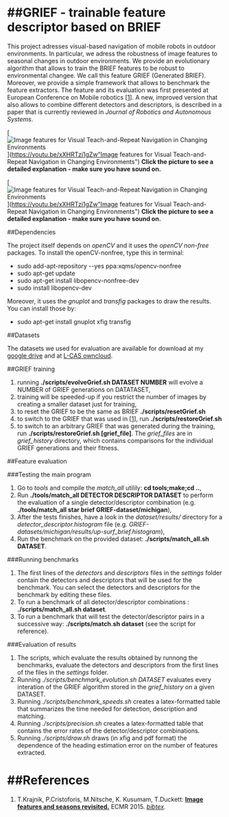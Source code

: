 ##GRIEF - trainable feature descriptor based on BRIEF 
======

This project adresses visual-based navigation of mobile robots in outdoor environments.
In particular, we adress the robustness of image features to seasonal changes in outdoor environments.
We provide an evolutionary algorithm that allows to train the BRIEF features to be robust to environmental changee.
We call this feature GRIEF (Generated BRIEF).
Moreover, we provide a simple framework that allows to benchmark the feature extractors.
The feature and its evaluation was first presented at European Conference on Mobile robotics [[1](#references)].
A new, improved version that also allows to combine different detectors and descriptors, is described in a paper that is currently reviewed in <i>Journal of Robotics and Autonomous Systems</i>. 

[![Image features for Visual Teach-and-Repeat Navigation in Changing Environments](https://raw.githubusercontent.com/wiki/gestom/fremen/pics/features.png)](https://youtu.be/xXHRTzi1gZw"Image features for Visual Teach-and-Repeat Navigation in Changing Environments")
<b>Click the picture to see a detailed explanation - make sure you have sound on.</b>

[![Image features for Visual Teach-and-Repeat Navigation in Changing Environments](https://raw.githubusercontent.com/wiki/gestom/grief/pics/features.png)](https://youtu.be/xXHRTzi1gZw"Image features for Visual Teach-and-Repeat Navigation in Changing Environments")
<b>Click the picture to see a detailed explanation - make sure you have sound on.</b>

##Dependencies

The project itself depends on <i>openCV</i> and it uses the <i>openCV non-free</i> packages.
To install the openCV-nonfree, type this in terminal:

- sudo add-apt-repository --yes ppa:xqms/opencv-nonfree
- sudo apt-get update 
- sudo apt-get install libopencv-nonfree-dev
- sudo install libopencv-dev

Moreover, it uses the <i>gnuplot</i> and <i>transfig</i> packages to draw the results.
You can install those by:

- sudo apt-get install gnuplot xfig transfig 

##Datasets

The datasets we used for evaluation are available for download at my [google drive](https://drive.google.com/open?id=0B7TY_9FitfdlNkV6eW94NU5GVU0) and at [L-CAS owncloud](https://lcas.lincoln.ac.uk/owncloud/shared/datasets/).

##GRIEF training

1. running <b>./scripts/evolveGrief.sh DATASET NUMBER</b> will evolve a NUMBER of GRIEF generations on DATATASET,
1. training will be speeded-up if you restrict the number of images by creating a smaller dataset just for training,
1. to reset the GRIEF to be the same as BRIEF <b>./scripts/resetGrief.sh</b>
1. to switch to the GRIEF that was used in [[1](#references)], run <b>./scripts/restoreGrief.sh</b>
1. to switch to an arbitrary GRIEF that was generated during the training, run <b>./scripts/restoreGrief.sh [grief_file]</b>. The <i>grief_files</i>  are in <i>grief_history</i> directory, which contains comparisons for the individual GRIEF generations and their fitness.

##Feature evaluation

###Testing the main program 

1. Go to <i>tools</i> and compile the <i>match_all</i> utilily: <b>cd tools;make;cd ..</b>,
1. Run <b>./tools/match_all DETECTOR DESCRIPTOR DATASET</b> to perform the evaluation of a single detector/descriptor combination (e.g. <b>./tools/match_all star brief GRIEF-dataset/michigan</b>),
1. After the tests finishes, have a look in the <i>dataset/results/</i> directory for a <i>detector_descriptor.histogram</i> file (e.g. <i>GRIEF-datasets/michigan/results/up-surf_brief.histogram</i>),
1. Run the benchmark on the provided dataset: <b>./scripts/match_all.sh DATASET</b>.

###Running benchmarks 

1. The first lines of the <i>detectors</i> and <i>descriptors</i> files in the <i>settings</i> folder contain the detectors and descriptors that will be used for the benchmark. You can select the detectors and descriptors for the benchmark by editing these files. 
1. To run a benchmark of all detector/descriptor combinations  : <b>./scripts/match_all.sh dataset</b>.
1. To run a benchmark that will test the detector/descriptor pairs in a successive way: <b>./scripts/match.sh dataset</b> (see the script for reference).

###Evaluation of results
1. The scripts, which evaluate the results obtained by runnong the benchmarks, evaluate the detectors and descriptors from the first lines of the files in the <i>settings</i> folder. 
1. Running <i>./scripts/benchmark_evolution.sh DATASET</i> evaluates every interation of the GRIEF algorithm stored in the <i>grief_history</i> on a given DATASET. 
1. Running <i>./scripts/benchmark_speeds.sh</i>  creates a latex-formatted table that summarizes the time needed for detection, description and matching.
1. Running <i>./scripts/precision.sh</i>  creates a latex-formatted table that contains the error rates of the detector/descriptor combinations. 
1. Running <i>./scripts/draw.sh</i> draws (in xfig and pdf format) the dependence of the heading estimation error on the number of features extracted. 


##References
======
1. T.Krajnik, P.Cristoforis, M.Nitsche, K. Kusumam, T.Duckett: <b>[Image features and seasons revisited.](https://github.com/gestom/GRIEF/blob/master/papers/GRIEF_ECMR_2015.pdf)</b> ECMR 2015. <i>[bibtex](https://github.com/gestom/GRIEF/blob/master/papers/GRIEF_ECMR_2015.bib)</i>.
